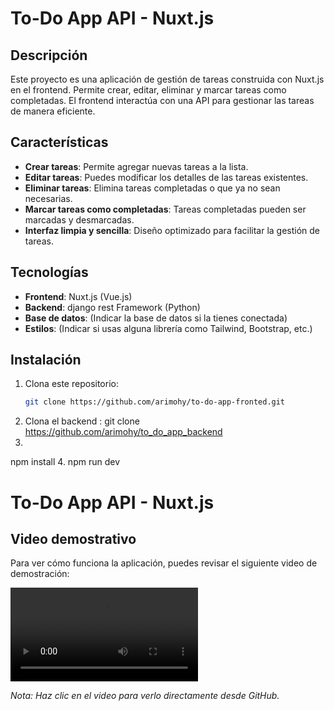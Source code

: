 # To-Do App API - Nuxt.js

## Descripción
Este proyecto es una aplicación de gestión de tareas construida con Nuxt.js en el frontend. Permite crear, editar, eliminar y marcar tareas como completadas. El frontend interactúa con una API para gestionar las tareas de manera eficiente.

## Características
- **Crear tareas**: Permite agregar nuevas tareas a la lista.
- **Editar tareas**: Puedes modificar los detalles de las tareas existentes.
- **Eliminar tareas**: Elimina tareas completadas o que ya no sean necesarias.
- **Marcar tareas como completadas**: Tareas completadas pueden ser marcadas y desmarcadas.
- **Interfaz limpia y sencilla**: Diseño optimizado para facilitar la gestión de tareas.

## Tecnologías
- **Frontend**: Nuxt.js (Vue.js)
- **Backend**: django rest Framework (Python) 
- **Base de datos**: (Indicar la base de datos si la tienes conectada)
- **Estilos**: (Indicar si usas alguna librería como Tailwind, Bootstrap, etc.)

## Instalación

1. Clona este repositorio:
   ```bash
   git clone https://github.com/arimohy/to-do-app-fronted.git
2. Clona el backend :
   git clone https://github.com/arimohy/to_do_app_backend
3.
npm install
4.
npm run dev


# To-Do App API - Nuxt.js

## Video demostrativo

Para ver cómo funciona la aplicación, puedes revisar el siguiente video de demostración:

![Lista de tareas](https://github.com/arimohy/to-do-app-nuxt/raw/main/assets/videos/lista%20de%20tareas.mp4)

*Nota: Haz clic en el video para verlo directamente desde GitHub.*